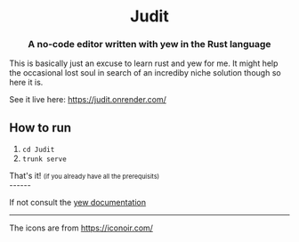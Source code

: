 <h1 align="center">Judit</h1>

<h3 align="center">A no-code editor written with yew in the Rust language</h3>

<p>This is basically just an excuse to learn rust and yew for me. It might help the occasional lost soul in search of an incrediby niche solution though so here it is.</p>

See it live here: <a href="https://judit.onrender.com/">https://judit.onrender.com/</a>

<h2 style="font-weight: bold;">How to run</h2>
<ol>
    <li><code>cd Judit</code></li>
    <li><code>trunk serve</code></li>
</ol>
That's it! <span style="font-size: 80%; margin">(if you already have all the prerequisits)</span><br>
------
<p>If not consult the <a href="https://yew.rs/docs/0.19.0/getting-started/introduction">yew documentation</a></p>

------
The icons are from <a href="https://iconoir.com/">https://iconoir.com/</a>